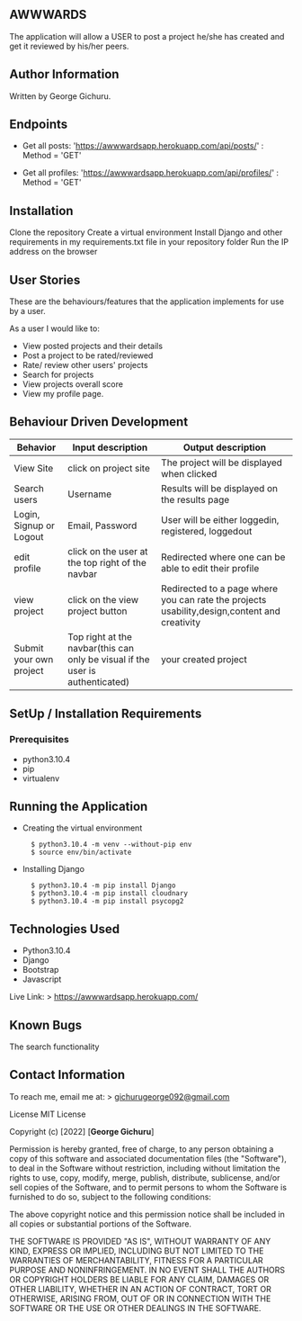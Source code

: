 ## AWWWARDS

The application will allow a USER to post a project he/she has created and get it reviewed by his/her peers.

## Author Information

Written by George Gichuru.

## Endpoints

- Get all posts: 'https://awwwardsapp.herokuapp.com/api/posts/' : Method = 'GET'

- Get all profiles: 'https://awwwardsapp.herokuapp.com/api/profiles/'  : Method = 'GET'

## Installation

Clone the repository
Create a virtual environment
Install Django and other requirements in my requirements.txt file in your repository folder
Run the IP address on the browser

## User Stories

These are the behaviours/features that the application implements for use by a user.

As a user I would like to:

- View posted projects and their details
- Post a project to be rated/reviewed
- Rate/ review other users' projects
- Search for projects 
- View projects overall score
- View my profile page.


## Behaviour Driven Development

| Behavior                | Input description | Output description                                  |
| ----------------------- | ----------------- | --------------------------------------------------- |
| View Site      |  click on project site  | The project will be displayed when clicked           |
| Search users            | Username          | Results will be displayed on the results page       |
| Login, Signup or Logout | Email, Password   | User will be either loggedin, registered, loggedout |
| edit profile | click on the user at the top right of the navbar | Redirected where one can be able to edit their profile |
| view project  | click on the view project button |  Redirected to a page where you can rate the projects usability,design,content and creativity |
| Submit your own project | Top right at the navbar(this can only be visual if the user is authenticated) | your created project |

## SetUp / Installation Requirements

### Prerequisites

- python3.10.4
- pip
- virtualenv

## Running the Application

- Creating the virtual environment

        $ python3.10.4 -m venv --without-pip env
        $ source env/bin/activate

- Installing Django

        $ python3.10.4 -m pip install Django
        $ python3.10.4 -m pip install cloudnary
        $ python3.10.4 -m pip install psycopg2

## Technologies Used

- Python3.10.4
- Django
- Bootstrap
- Javascript

Live Link: > https://awwwardsapp.herokuapp.com/

## Known Bugs 

The search functionality

## Contact Information

To reach me, email me at: > gichurugeorge092@gmail.com


License
MIT License

Copyright (c) [2022] [**George Gichuru**]

Permission is hereby granted, free of charge, to any person obtaining a copy of this software and associated documentation files (the "Software"), to deal in the Software without restriction, including without limitation the rights to use, copy, modify, merge, publish, distribute, sublicense, and/or sell copies of the Software, and to permit persons to whom the Software is furnished to do so, subject to the following conditions:

The above copyright notice and this permission notice shall be included in all copies or substantial portions of the Software.

THE SOFTWARE IS PROVIDED "AS IS", WITHOUT WARRANTY OF ANY KIND, EXPRESS OR IMPLIED, INCLUDING BUT NOT LIMITED TO THE WARRANTIES OF MERCHANTABILITY, FITNESS FOR A PARTICULAR PURPOSE AND NONINFRINGEMENT. IN NO EVENT SHALL THE AUTHORS OR COPYRIGHT HOLDERS BE LIABLE FOR ANY CLAIM, DAMAGES OR OTHER LIABILITY, WHETHER IN AN ACTION OF CONTRACT, TORT OR OTHERWISE, ARISING FROM, OUT OF OR IN CONNECTION WITH THE SOFTWARE OR THE USE OR OTHER DEALINGS IN THE SOFTWARE.